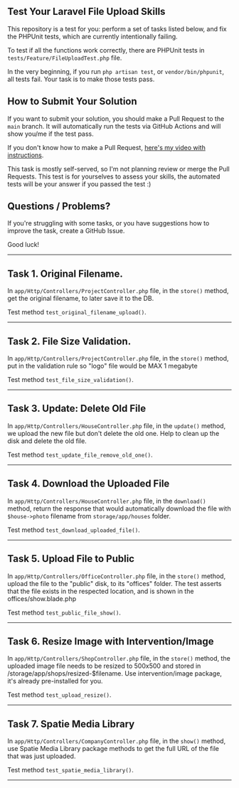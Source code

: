## Test Your Laravel File Upload Skills

This repository is a test for you: perform a set of tasks listed below, and fix the PHPUnit tests, which are currently intentionally failing.

To test if all the functions work correctly, there are PHPUnit tests in `tests/Feature/FileUploadTest.php` file.

In the very beginning, if you run `php artisan test`, or `vendor/bin/phpunit`, all tests fail.
Your task is to make those tests pass.

## How to Submit Your Solution

If you want to submit your solution, you should make a Pull Request to the `main` branch.
It will automatically run the tests via GitHub Actions and will show you/me if the test pass.

If you don't know how to make a Pull Request, [here's my video with instructions](https://www.youtube.com/watch?v=vEcT6JIFji0).

This task is mostly self-served, so I'm not planning review or merge the Pull Requests. This test is for yourselves to assess your skills, the automated tests will be your answer if you passed the test :)


## Questions / Problems?

If you're struggling with some tasks, or you have suggestions how to improve the task, create a GitHub Issue.

Good luck!

---

## Task 1. Original Filename. 

In `app/Http/Controllers/ProjectController.php` file, in the `store()` method, get the original filename, to later save it to the DB.

Test method `test_original_filename_upload()`.

---

## Task 2. File Size Validation.

In `app/Http/Controllers/ProjectController.php` file, in the `store()` method, put in the validation rule so "logo" file would be MAX 1 megabyte

Test method `test_file_size_validation()`.

---

## Task 3. Update: Delete Old File

In `app/Http/Controllers/HouseController.php` file, in the `update()` method, we upload the new file but don't delete the old one. Help to clean up the disk and delete the old file.

Test method `test_update_file_remove_old_one()`.

---

## Task 4. Download the Uploaded File

In `app/Http/Controllers/HouseController.php` file, in the `download()` method, return the response that would automatically download the file with `$house->photo` filename from `storage/app/houses` folder.

Test method `test_download_uploaded_file()`.

---

## Task 5. Upload File to Public

In `app/Http/Controllers/OfficeController.php` file, in the `store()` method, upload the file to the "public" disk, to its "offices" folder. The test asserts that the file exists in the respected location, and is shown in the offices/show.blade.php

Test method `test_public_file_show()`.

---

## Task 6. Resize Image with Intervention/Image

In `app/Http/Controllers/ShopController.php` file, in the `store()` method, the uploaded image file needs to be resized to 500x500 and stored in /storage/app/shops/resized-$filename. Use intervention/image package, it's already pre-installed for you.

Test method `test_upload_resize()`.

---

## Task 7. Spatie Media Library

In `app/Http/Controllers/CompanyController.php` file, in the `show()` method, use Spatie Media Library package methods to get the full URL of the file that was just uploaded.

Test method `test_spatie_media_library()`.

---


